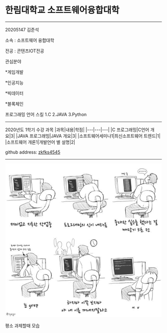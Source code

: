 # 한림대학교 소프트웨어융합대학

---

20205147 김준석

소속 : 소프트웨어 융합대학

전공 : 콘텐츠IOT전공

관심분야

*게임개발

*인공지능

*빅데이터

*블록체인

프로그래밍 언어 스킬
1.C
2.JAVA
3.Python

--------------------

2020년도 1학기 수강 과목
|과목|내용|학점|
|---|---|---|
|C 프로그래밍|C언어 개요|3|
|JAVA 프로그래밍|JAVA 개요|3|
|소프트웨어세미나1|최신소프트웨어 트렌드|1|
|소프트웨어 개론1|개발언어 별 설명|2|


github address: [zkfks4545][github]

[github]:http://github.com/zkfks4545

---

![이력서사진](EBLOh8zVAAE2sGC.jpg)

평소 과제할때 모습
